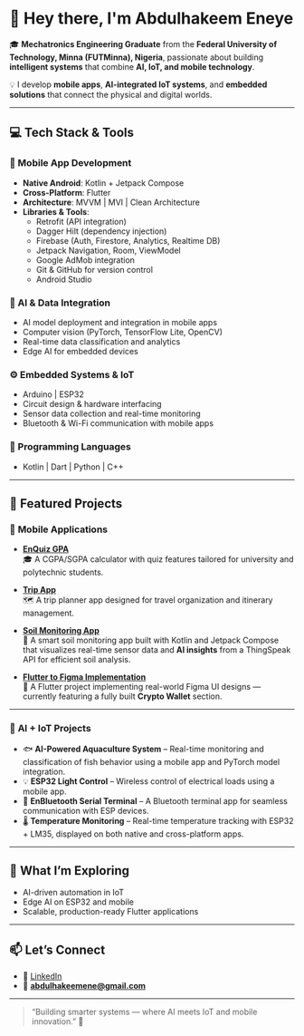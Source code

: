 # 👋 Hey there, I'm Abdulhakeem Eneye  

🎓 **Mechatronics Engineering Graduate** from the **Federal University of Technology, Minna (FUTMinna), Nigeria**, passionate about building **intelligent systems** that combine **AI, IoT, and mobile technology**.  

💡 I develop **mobile apps**, **AI-integrated IoT systems**, and **embedded solutions** that connect the physical and digital worlds.  

---

## 💻 Tech Stack & Tools  

### 📱 Mobile App Development  
- **Native Android**: Kotlin + Jetpack Compose  
- **Cross-Platform**: Flutter  
- **Architecture**: MVVM | MVI | Clean Architecture  
- **Libraries & Tools**:  
  - Retrofit (API integration)  
  - Dagger Hilt (dependency injection)  
  - Firebase (Auth, Firestore, Analytics, Realtime DB)  
  - Jetpack Navigation, Room, ViewModel  
  - Google AdMob integration  
  - Git & GitHub for version control  
  - Android Studio  

### 🧠 AI & Data Integration  
- AI model deployment and integration in mobile apps  
- Computer vision (PyTorch, TensorFlow Lite, OpenCV)  
- Real-time data classification and analytics  
- Edge AI for embedded devices  

### ⚙️ Embedded Systems & IoT  
- Arduino | ESP32  
- Circuit design & hardware interfacing  
- Sensor data collection and real-time monitoring  
- Bluetooth & Wi-Fi communication with mobile apps  

### 💬 Programming Languages  
- Kotlin | Dart | Python | C++  

---

## 🚀 Featured Projects  

### 📱 **Mobile Applications**  
- [**EnQuiz GPA**](https://github.com/abduleneye/CGPA-SGPA-QuizApp/tree/addingCGPA_QUIZ_and_IMPROVING_UI/UX)  
  🎓 A CGPA/SGPA calculator with quiz features tailored for university and polytechnic students.  

- [**Trip App**](https://github.com/abduleneye/TripApp)  
  🗺️ A trip planner app designed for travel organization and itinerary management.  

- [**Soil Monitoring App**](https://github.com/abduleneye/SoilApp)  
  🌱 A smart soil monitoring app built with Kotlin and Jetpack Compose that visualizes real-time sensor data and **AI insights** from a ThingSpeak API for efficient soil analysis.  

- [**Flutter to Figma Implementation**](https://github.com/abduleneye/figma_implementations)  
  🎨 A Flutter project implementing real-world Figma UI designs — currently featuring a fully built **Crypto Wallet** section.  

---

### 🤖 **AI + IoT Projects**  
- 🐟 **AI-Powered Aquaculture System** – Real-time monitoring and classification of fish behavior using a mobile app and PyTorch model integration.  
- 💡 **ESP32 Light Control** – Wireless control of electrical loads using a mobile app.  
- 📡 **EnBluetooth Serial Terminal** – A Bluetooth terminal app for seamless communication with ESP devices.  
- 🌡️ **Temperature Monitoring** – Real-time temperature tracking with ESP32 + LM35, displayed on both native and cross-platform apps.  

---

## 🌱 What I’m Exploring  
- AI-driven automation in IoT  
- Edge AI on ESP32 and mobile  
- Scalable, production-ready Flutter applications  

---

## 📫 Let’s Connect  
- 💼 [LinkedIn](https://www.linkedin.com/in/abdulhakeem-eneye-127b93274?utm_source=share&utm_campaign=share_via&utm_content=profile&utm_medium=android_app)  
- 📧 **abdulhakeemene@gmail.com**  

---

> “Building smarter systems — where AI meets IoT and mobile innovation.” 🚀
